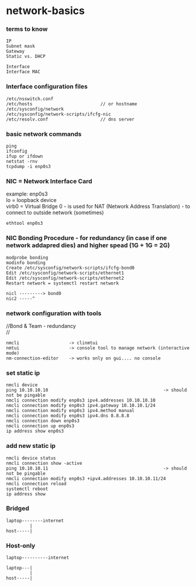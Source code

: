 # network-basics

### terms to know
```
IP
Subnet mask
Gateway
Static vs. DHCP

Interface
Interface MAC
```

### Interface configuration files
```
/etc/nsswitch.conf
/etc/hosts                          // or hostname
/etc/sysconfig/network
/etc/sysconfig/network-scripts/ifcfg-nic
/etc/resolv.conf                    // dns server
```

### basic network commands
```
ping
ifconfig
ifup or ifdown
netstat -rnv
tcpdump -i enp0s3
```

### NIC = Network Interface Card 
example: enp0s3 <br>
lo = loopback device <br>
virb0 = Virtual Bridge 0 - is used for NAT (Network Address Translation) - to connect to outside network (sometimes)

```
ethtool enp0s3
```

### NIC Bonding Procedure - for redundancy (in case if one network addapred dies) and higher spead (1G + 1G = 2G)
```
modprobe bonding 
modinfo bonding 
Create /etc/sysconfig/network-scripts/ifcfg-bond0 
Edit /etc/sysconfig/network-scripts/ethernet1 
Edit /etc/sysconfig/network-scripts/ethernet2 
Restart network = systemctl restart network

nicl ---------> bond0 
nic2 -----^
```

### network configuration with tools
//Bond & Team - redundancy <br>
// 
``` 
nmcli                   -> clinmtui
nmtui                   -> console tool to manage network (interactive mode)
nm-connection-editor    -> works only on gui.... no console
```

### set static ip
```
nmcli device
ping 10.10.10.10                                            -> should not be pingable
nmcli connection modify enp0s3 ipv4.addresses 10.10.10.10
nmcli connection modify enp0s3 ipv4.gateway 10.10.10.1/24
nmcli connection modify enp0s3 ipv4.method manual
nmcli connection modify enp0s3 ipv4.dns 8.8.8.8
nmcli connection down enp0s3 
nmcli connection up enp0s3 
ip address show enp0s3
```

### add new static ip
```
nmcli device status
nmcli connection show -active
ping 10.10.10.11                                            -> should not be pingable
nmcli connection modify enp0s3 +ipv4.addresses 10.10.10.11/24
nmcli connection reload 
systemctl reboot
ip address show 
```

### Bridged
```
laptop--------internet
         |
host-----|
```

### Host-only
```
laptop----------internet

laptop---|
         |
host-----|
```

